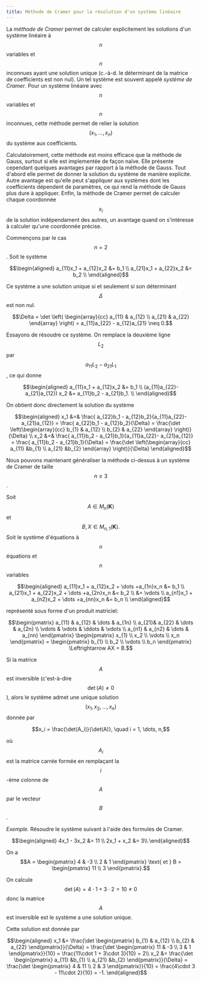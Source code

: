 ```yaml
---
title: Méthode de Cramer pour la résolution d'un système linéaire
---
```


 
 La *méthode de Cramer* permet de calculer explicitement les solutions d'un système linéaire à $$n$$ variables et $$n$$ inconnues ayant une solution unique (c.-à-d.  le déterminant de la matrice de coefficients est non nul). Un tel système est souvent appelé *système de Cramer*. Pour un système linéaire avec $$n$$ variables et $$n$$ inconnues, cette méthode permet de relier la solution $$(x_1, \dots, x_n)$$ du système aux coefficients.
 
 Calculatoirement, cette méthode est moins efficace que la méthode de Gauss, surtout si elle est implementée de façon naïve. Elle présente cependant quelques avantages par rapport à la méthode de Gauss. Tout d'abord elle permet de donner la solution du système de manière explicite. Autre avantage est qu'elle peut s'appliquer aux systèmes dont les coefficients dépendent de paramètres, ce qui rend la méthode de Gauss plus dure à appliquer. Enfin, la méthode de Cramer permet de calculer chaque coordonnée $$x_i$$ de la solution indépendament des autres, un avantage quand on s'intéresse à calculer qu'une coordonnée précise.
 
 Commençons par le cas $$n=2$$. Soit le système 
 
 $$\begin{aligned}
 a_{11}x_1 + a_{12}x_2 &= b_1 \\
 a_{21}x_1 + a_{22}x_2 &= b_2 \\
 \end{aligned}$$
 
 Ce système a une solution unique si et seulement si son déterminant $$\Delta$$ est non nul.
 
 $$\Delta = \det \left( \begin{array}{cc}
 a_{11} & a_{12} \\
a_{21} & a_{22}       \end{array} \right) = a_{11}a_{22} - a_{12}a_{21} \neq 0.$$

Essayons de résoudre ce système. On remplace la deuxième ligne $$L_2$$ par $$a_{11}L_2 -a_{21}L_1 $$, ce qui donne

$$\begin{aligned}
 a_{11}x_1 + a_{12}x_2 &= b_1 \\
 (a_{11}a_{22}- a_{21}a_{12}) x_2 &= a_{11}b_2 - a_{21}b_1. \\
 \end{aligned}$$
 
 On obtient donc directement la solution du système 
 
 $$\begin{aligned}
 x_1 &=& \frac{ a_{22}b_1 - a_{12}b_2}{a_{11}a_{22}- a_{21}a_{12}} = \frac{ a_{22}b_1 - a_{12}b_2}{\Delta} = \frac{\det \left(\begin{array}{cc}
 b_{1} & a_{12} \\
b_{2} & a_{22}       \end{array} \right)}{\Delta} \\
 x_2 &=& \frac{ a_{11}b_2 - a_{21}b_1}{a_{11}a_{22}- a_{21}a_{12}} = \frac{ a_{11}b_2 - a_{21}b_1}{\Delta} = \frac{\det \left(\begin{array}{cc}
 a_{11} &b_{1}   \\
 a_{21}  &b_{2}      \end{array} \right)}{\Delta}
 \end{aligned}$$
 
 Nous pouvons maintenant généraliser la méthode ci-dessus à un système de Cramer de taille $$n\ge 3$$.
 
Soit $$A\in M_n(\mathbf{K})$$ et $$B, X \in M_{n,1}(\mathbf{K}).$$
Soit le système d'équations à $$n$$ équations et $$n$$ variables 

$$\begin{aligned}
a_{11}x_1 + a_{12}x_2 + \dots +a_{1n}x_n &= b_1 \\
a_{21}x_1 + a_{22}x_2 + \dots +a_{2n}x_n &= b_2 \\
 &= \vdots \\
a_{n1}x_1 + a_{n2}x_2 + \dots +a_{nn}x_n &= b_n \\
\end{aligned}$$

représenté sous forme d'un produit matriciel:

$$\begin{pmatrix}
 a_{11} & a_{12} & \dots & a_{1n}  \\
 a_{21}& a_{22} & \dots & a_{2n} \\
 \vdots & \vdots & \ddots & \vdots \\
 a_{n1} & a_{n2} &  \dots & a_{nn} 
 \end{pmatrix} \begin{pmatrix}
 x_{1}  \\
 x_2 \\
 \vdots  \\
 x_n \end{pmatrix}  = \begin{pmatrix}
 b_{1}  \\
 b_2 \\
 \vdots  \\
 b_n \end{pmatrix} \Leftrightarrow AX = B.$$

Si la matrice $$A$$ est inversible (c'est-à-dire $$\det(A) \neq 0$$), alors le système admet une unique solution $$(x_1, x_2, \dots, x_n)$$ donnée par

$$x_i = \frac{\det(A_i)}{\det(A)}, \quad i = 1, \dots, n,$$

où $$A_i$$ est la matrice carrée formée en remplaçant la $$i$$-ème colonne de $$A$$ par le vecteur $$B$$.

*Exemple.* Résoudre le système suivant à l'aide des formules de Cramer.

$$\begin{aligned}
 4x_1  - 3x_2 &= 11 \\
  2x_1  + x_2 &= 3\\
 \end{aligned}$$
 
 On a $$A = \begin{pmatrix}
 4 &  -3  \\
 2 & 1      \end{pmatrix} \text{ et } B = \begin{pmatrix}
 11  \\
 3  \end{pmatrix}.$$

On calcule $$\det(A) = 4\cdot 1 + 3\cdot 2 = 10 \neq 0$$ donc la matrice $$A$$ est inversible est le système a une solution unique. 

Cette solution est donnée par 

$$\begin{aligned}
 x_1 &=  \frac{\det \begin{pmatrix}
 b_{1} & a_{12} \\
b_{2} & a_{22} \end{pmatrix}}{\Delta} =  \frac{\det \begin{pmatrix}
 11 & -3 \\
3 & 1 \end{pmatrix}}{10}  = \frac{11\cdot 1 + 3\cdot 3}{10} = 2\\
 x_2 &=  \frac{\det \begin{pmatrix}
 a_{11} &b_{1}   \\
 a_{21}  &b_{2}  \end{pmatrix}}{\Delta} = \frac{\det \begin{pmatrix}
 4 & 11 \\
2 & 3  \end{pmatrix}}{10}  = \frac{4\cdot 3 - 11\cdot 2}{10} = -1.
 \end{aligned}$$
 



